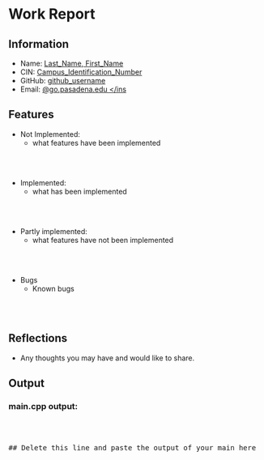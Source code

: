 # Work Report

## Information

- Name: <ins> Last_Name, First_Name </ins>
- CIN: <ins> Campus_Identification_Number </ins>
- GitHub: <ins> github_username </ins>
- Email: <ins> @go.pasadena.edu </ins


## Features

- Not Implemented:
  - what features have been implemented

<br><br>

- Implemented:
  - what has been implemented

<br><br>

- Partly implemented:
  - what features have not been implemented

<br><br>

- Bugs
  - Known bugs

<br><br>


## Reflections

- Any thoughts you may have and would like to share.


## Output

### main.cpp output:

<pre>
<br/><br/>
## Delete this line and paste the output of your main here
<br/><br/>
</pre>
